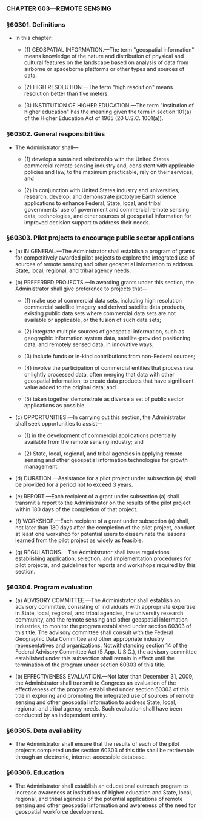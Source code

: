 ### **CHAPTER 603—REMOTE SENSING**

### §60301. Definitions
* In this chapter:

  * (1) GEOSPATIAL INFORMATION.—The term "geospatial information" means knowledge of the nature and distribution of physical and cultural features on the landscape based on analysis of data from airborne or spaceborne platforms or other types and sources of data.

  * (2) HIGH RESOLUTION.—The term "high resolution" means resolution better than five meters.

  * (3) INSTITUTION OF HIGHER EDUCATION.—The term "institution of higher education" has the meaning given the term in section 101(a) of the Higher Education Act of 1965 (20 U.S.C. 1001(a)).

### §60302. General responsibilities
* The Administrator shall—

  * (1) develop a sustained relationship with the United States commercial remote sensing industry and, consistent with applicable policies and law, to the maximum practicable, rely on their services; and

  * (2) in conjunction with United States industry and universities, research, develop, and demonstrate prototype Earth science applications to enhance Federal, State, local, and tribal governments' use of government and commercial remote sensing data, technologies, and other sources of geospatial information for improved decision support to address their needs.

### §60303. Pilot projects to encourage public sector applications
* (a) IN GENERAL.—The Administrator shall establish a program of grants for competitively awarded pilot projects to explore the integrated use of sources of remote sensing and other geospatial information to address State, local, regional, and tribal agency needs.

* (b) PREFERRED PROJECTS.—In awarding grants under this section, the Administrator shall give preference to projects that—

  * (1) make use of commercial data sets, including high resolution commercial satellite imagery and derived satellite data products, existing public data sets where commercial data sets are not available or applicable, or the fusion of such data sets;

  * (2) integrate multiple sources of geospatial information, such as geographic information system data, satellite-provided positioning data, and remotely sensed data, in innovative ways;

  * (3) include funds or in-kind contributions from non-Federal sources;

  * (4) involve the participation of commercial entities that process raw or lightly processed data, often merging that data with other geospatial information, to create data products that have significant value added to the original data; and

  * (5) taken together demonstrate as diverse a set of public sector applications as possible.


* (c) OPPORTUNITIES.—In carrying out this section, the Administrator shall seek opportunities to assist—

  * (1) in the development of commercial applications potentially available from the remote sensing industry; and

  * (2) State, local, regional, and tribal agencies in applying remote sensing and other geospatial information technologies for growth management.


* (d) DURATION.—Assistance for a pilot project under subsection (a) shall be provided for a period not to exceed 3 years.

* (e) REPORT.—Each recipient of a grant under subsection (a) shall transmit a report to the Administrator on the results of the pilot project within 180 days of the completion of that project.

* (f) WORKSHOP.—Each recipient of a grant under subsection (a) shall, not later than 180 days after the completion of the pilot project, conduct at least one workshop for potential users to disseminate the lessons learned from the pilot project as widely as feasible.

* (g) REGULATIONS.—The Administrator shall issue regulations establishing application, selection, and implementation procedures for pilot projects, and guidelines for reports and workshops required by this section.

### §60304. Program evaluation
* (a) ADVISORY COMMITTEE.—The Administrator shall establish an advisory committee, consisting of individuals with appropriate expertise in State, local, regional, and tribal agencies, the university research community, and the remote sensing and other geospatial information industries, to monitor the program established under section 60303 of this title. The advisory committee shall consult with the Federal Geographic Data Committee and other appropriate industry representatives and organizations. Notwithstanding section 14 of the Federal Advisory Committee Act (5 App. U.S.C.), the advisory committee established under this subsection shall remain in effect until the termination of the program under section 60303 of this title.

* (b) EFFECTIVENESS EVALUATION.—Not later than December 31, 2009, the Administrator shall transmit to Congress an evaluation of the effectiveness of the program established under section 60303 of this title in exploring and promoting the integrated use of sources of remote sensing and other geospatial information to address State, local, regional, and tribal agency needs. Such evaluation shall have been conducted by an independent entity.

### §60305. Data availability
* The Administrator shall ensure that the results of each of the pilot projects completed under section 60303 of this title shall be retrievable through an electronic, internet-accessible database.

### §60306. Education
* The Administrator shall establish an educational outreach program to increase awareness at institutions of higher education and State, local, regional, and tribal agencies of the potential applications of remote sensing and other geospatial information and awareness of the need for geospatial workforce development.